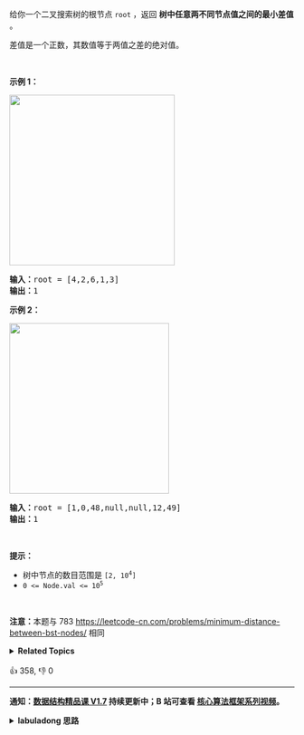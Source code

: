 <p>给你一个二叉搜索树的根节点 <code>root</code> ，返回 <strong>树中任意两不同节点值之间的最小差值</strong> 。</p>

<p>差值是一个正数，其数值等于两值之差的绝对值。</p>

<p>&nbsp;</p>

<p><strong>示例 1：</strong></p>
<img alt="" src="https://assets.leetcode.com/uploads/2021/02/05/bst1.jpg" style="width: 292px; height: 301px;" />
<pre>
<strong>输入：</strong>root = [4,2,6,1,3]
<strong>输出：</strong>1
</pre>

<p><strong>示例 2：</strong></p>
<img alt="" src="https://assets.leetcode.com/uploads/2021/02/05/bst2.jpg" style="width: 282px; height: 301px;" />
<pre>
<strong>输入：</strong>root = [1,0,48,null,null,12,49]
<strong>输出：</strong>1
</pre>

<p>&nbsp;</p>

<p><strong>提示：</strong></p>

<ul>
	<li>树中节点的数目范围是 <code>[2, 10<sup>4</sup>]</code></li>
	<li><code>0 &lt;= Node.val &lt;= 10<sup>5</sup></code></li>
</ul>

<p>&nbsp;</p>

<p><strong>注意：</strong>本题与 783 <a href="https://leetcode-cn.com/problems/minimum-distance-between-bst-nodes/">https://leetcode-cn.com/problems/minimum-distance-between-bst-nodes/</a> 相同</p>
<details><summary><strong>Related Topics</strong></summary>树 | 深度优先搜索 | 广度优先搜索 | 二叉搜索树 | 二叉树</details><br>

<div>👍 358, 👎 0</div>

<div id="labuladong"><hr>

**通知：[数据结构精品课 V1.7](https://aep.h5.xeknow.com/s/1XJHEO) 持续更新中；B 站可查看 [核心算法框架系列视频](https://space.bilibili.com/14089380/channel/series)。**

<details><summary><strong>labuladong 思路</strong></summary>

## 基本思路

前文 [手把手刷二叉树总结篇](https://labuladong.github.io/article/fname.html?fname=二叉树总结) 说过二叉树的递归分为「遍历」和「分解问题」两种思维模式，这道题需要用到「遍历」的思维。

中序遍历会有序遍历 BST 的节点，遍历过程中计算最小差值即可。

**标签：[二叉搜索树](https://mp.weixin.qq.com/mp/appmsgalbum?__biz=MzAxODQxMDM0Mw==&action=getalbum&album_id=2121995456690946054)**

## 解法代码

```java
class Solution {
    public int getMinimumDifference(TreeNode root) {
        traverse(root);
        return res;
    }

    TreeNode prev = null;
    int res = Integer.MAX_VALUE;

    // 遍历函数
    void traverse(TreeNode root) {
        if (root == null) {
            return;
        }
        traverse(root.left);
        // 中序遍历位置
        if (prev != null) {
            res = Math.min(res, root.val - prev.val);
        }
        prev = root;
        traverse(root.right);
    }
}
```

</details>
</div>




